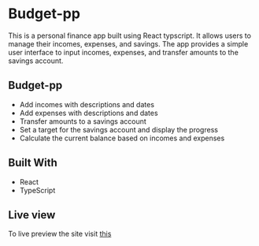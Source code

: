 # Budget-pp

This is a personal finance app built using React typscript. It allows users to manage their incomes, expenses, and savings. The app provides a simple user interface to input incomes, expenses, and transfer amounts to the savings account.

## Budget-pp
- Add incomes with descriptions and dates
- Add expenses with descriptions and dates
- Transfer amounts to a savings account
- Set a target for the savings account and display the progress
- Calculate the current balance based on incomes and expenses

## Built With

- React
- TypeScript

## Live view

To live preview the site visit [this]()
